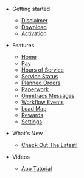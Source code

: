 - Getting started
  - [Disclaimer](getting-started.md#disclaimer)
  - [Download](getting-started.md#download)
  - [Activation](getting-started.md#activation)

- Features
  - [Home](home.md)
  - [Pay](pay.md)
  - [Hours of Service](hos.md)
  - [Service Status](servicestatus.md)
  - [Planned Orders](planned.md)
  - [Paperwork](paperwork.md)
  - [Omnitracs Messages](messages.md)
  - [Workflow Events](workflow.md)
  - [Load Map](loadmap.md)
  - [Rewards](rewards.md)
  - [Settings](settings.md)

- What's New
  - [Check Out The Latest!](whatsnew.md) 

- Videos
  - [App Tutorial](videos.md)
